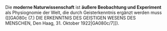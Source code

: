 
Die **moderne Naturwissenschaft** ist **äußere Beobachtung und Experiment** als Physiognomie der Welt, die durch Geisterkenntnis ergänzt werden muss ([[GA080c (7.) DIE ERKENNTNIS DES GEISTIGEN WESENS DES MENSCHEN, Den Haag, 31. Oktober 1922|GA080c/7]]).
